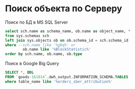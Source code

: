 # Поиск объекта по Серверу

Поиск по БД в MS SQL Server

```sql
select sch.name as schema_name, ob.name as object_name, *
from sys.schemas sch
left join sys.objects ob on ob.schema_id = sch.schema_id
where --sch.name like '%gbq%' or 
		ob.name like '%BlockStatistic%'
order by sch.name, ob.name, ob.type
```



Поиск в Google Big Query

```sql
SELECT *, DDL
FROM `goods-161014`.dwh_output.INFORMATION_SCHEMA.TABLES
where table_name like '%orders_sber_attribution%'
```

